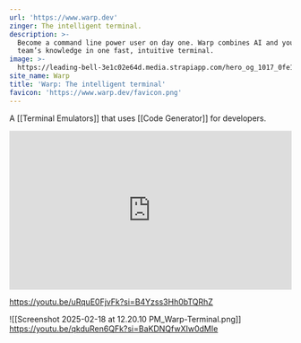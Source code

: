 ```yaml
---
url: 'https://www.warp.dev'
zinger: The intelligent terminal.
description: >-
  Become a command line power user on day one. Warp combines AI and your dev
  team’s knowledge in one fast, intuitive terminal.
image: >-
  https://leading-bell-3e1c02e64d.media.strapiapp.com/hero_og_1017_0fe1efb432.png
site_name: Warp
title: 'Warp: The intelligent terminal'
favicon: 'https://www.warp.dev/favicon.png'
---
```


A [[Terminal Emulators]] that uses [[Code Generator]] for developers.

<iframe style="aspect-ratio:16/9;width:100%;height:auto" src="https://www.youtube.com/embed/0LZpt0pKWsQ?si=EAnc9fega4Lf4mEo&amp;controls=0" title="YouTube video player" frameborder="0" allow="accelerometer; autoplay; clipboard-write; encrypted-media; gyroscope; picture-in-picture; web-share" referrerpolicy="strict-origin-when-cross-origin" allowfullscreen></iframe>


https://youtu.be/uRquE0FjvFk?si=B4Yzss3Hh0bTQRhZ

![[Screenshot 2025-02-18 at 12.20.10 PM_Warp-Terminal.png]]
https://youtu.be/qkduRen6QFk?si=BaKDNQfwXIw0dMIe
